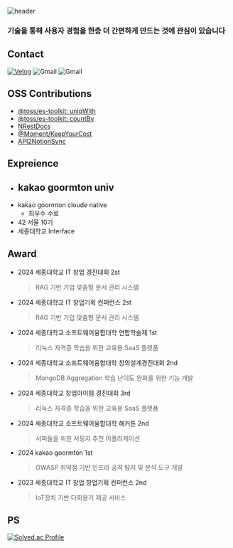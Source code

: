 ![header](https://capsule-render.vercel.app/api?type=Waving&height=200&color=gradient&text=JeongRae)

### 기술을 통해 사용자 경험을 한층 더 간편하게 만드는 것에 관심이 있습니다

## Contact
[![Velog](https://img.shields.io/badge/jrjr519-20C997?style=for-the-badge&logo=velog&logoColor=white)](https://velog.io/@jrjr519/posts)
![Gmail](https://img.shields.io/badge/jr-000000?style=for-the-badge&logo=notion&logoColor=white)
![Gmail](https://img.shields.io/badge/kkwjdfo-EA4335?style=for-the-badge&logo=gmail&logoColor=white)

## OSS Contributions
- [@toss/es-toolkit: uniqWith](https://github.com/toss/es-toolkit/pull/1066)
- [@toss/es-toolkit: countBy](https://github.com/toss/es-toolkit/pull/1071)
- [NRestDocs](https://github.com/Jeong-Rae/NRestDocs)
- [@Moment/KeepYourCost](https://github.com/KeepYourCost)
- [API2NotionSync](https://github.com/Jeong-Rae/API2NotionSync)


## Expreience
- kakao goormton univ
  - 
- kakao goormton cloude native
  - 최우수 수료
- 42 서울 10기
- 세종대학교 Interface

## Award
- 2024 세종대학교 IT 창업 경진대회 2st  
  > RAG 기반 기업 맞춤형 문서 관리 시스템

- 2024 세종대학교 IT 창업기획 컨퍼런스 2st  
  > RAG 기반 기업 맞춤형 문서 관리 시스템

- 2024 세종대학교 소프트웨어융합대학 연합학술제 1st  
  > 리눅스 자격증 학습을 위한 교육용 SaaS 플랫폼

- 2024 세종대학교 소프트웨어융합대학 창의설계경진대회 2nd  
  > MongoDB Aggregation 학습 난이도 완화를 위한 기능 개발

- 2024 세종대학교 창업아이템 경진대회 3rd  
  > 리눅스 자격증 학습을 위한 교육용 SaaS 플랫폼

- 2024 세종대학교 소프트웨어융합대학 해커톤 2nd  
  > 서퍼들을 위한 서핑지 추천 어플리케이션

- 2024 kakao goormton 1st  
  > OWASP 취약점 기반 인프라 공격 탐지 및 분석 도구 개발

- 2023 세종대학교 IT 창업 창업기획 컨퍼런스 2nd  
  > IoT장치 기반 다회용기 제공 서비스


## PS

[![Solved.ac Profile](http://mazassumnida.wtf/api/v2/generate_badge?boj=kkwjdfo)](https://solved.ac/kkwjdfo/)
